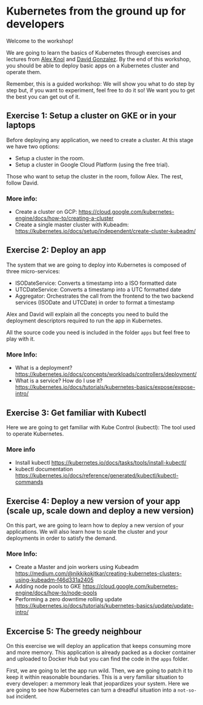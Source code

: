 # Kubernetes from the ground up for developers

Welcome to the workshop!

We are going to learn the basics of Kubernetes through exercises
and lectures from [Alex Knol](https://twitter.com/E_lexy?lang=en) and [David Gonzalez](https://twitter.com/dagonzago?lang=en).
By the end of this workshop, you should be able to deploy basic apps on a Kubernetes cluster and operate them.

Remember, this is a guided workshop: We will show you what to do step by step but, if you want to experiment, feel free to
do it so! We want you to get the best you can get out of it.

## Exercise 1: Setup a cluster on GKE or in your laptops

Before deploying any application, we need to create a cluster. At this stage we have two options:

- Setup a cluster in the room.
- Setup a cluster in Google Cloud Platform (using the free trial).

Those who want to setup the cluster in the room, follow Alex.
The rest, follow David.

### More info:
- Create a cluster on GCP: https://cloud.google.com/kubernetes-engine/docs/how-to/creating-a-cluster
- Create a single master cluster with Kubeadm: https://kubernetes.io/docs/setup/independent/create-cluster-kubeadm/

## Exercise 2: Deploy an app

The system that we are going to deploy into Kubernetes is composed of three micro-services:
- ISODateService: Converts a timestamp into a ISO formatted date
- UTCDateService: Converts a timestamp into a UTC formatted date
- Aggregator: Orchestrates the call from the frontend to the two backend services (ISODate and UTCDate) in order to format a timestamp

Alex and David will explain all the concepts you need to build the deployment descriptors required to run the app in Kubernetes.

All the source code you need is included in the folder `apps` but feel free to play with it.

### More Info:
- What is a deployment? https://kubernetes.io/docs/concepts/workloads/controllers/deployment/
- What is a service? How do I use it? https://kubernetes.io/docs/tutorials/kubernetes-basics/expose/expose-intro/

## Exercise 3: Get familiar with Kubectl

Here we are going to get familiar with Kube Control (kubectl): The tool used to operate Kubernetes.

### More info
- Install kubectl https://kubernetes.io/docs/tasks/tools/install-kubectl/
- kubectl documentation https://kubernetes.io/docs/reference/generated/kubectl/kubectl-commands

## Exercise 4: Deploy a new version of your app (scale up, scale down and deploy a new version)

On this part, we are going to learn how to deploy a new version of your applications. We will also learn how to scale
the cluster and your deployments in order to satisfy the demand.

### More Info:
- Create a Master and join workers using Kubeadm https://medium.com/@nikkikokitkar/creating-kubernetes-clusters-using-kubeadm-f46d331a2405
- Adding node pools to GKE https://cloud.google.com/kubernetes-engine/docs/how-to/node-pools
- Performing a zero downtime rolling update https://kubernetes.io/docs/tutorials/kubernetes-basics/update/update-intro/

## Excercise 5: The greedy neighbour

On this exercise we will deploy an application that keeps consuming more and more memory. This application is already
packed as a docker container and uploaded to Docker Hub but you can find the code in the `apps` folder.

First, we are going to let the app run wild. Then, we are going to patch it to keep it within reasonable boundaries.
This is a very familiar situation to every developer: a memmory leak that jeopardizes your system. Here we are going to see
how Kubernetes can turn a dreadful situation into a `not-so-bad` incident.
